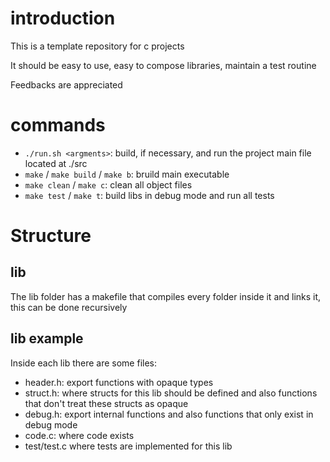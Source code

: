 # introduction

This is a template repository for c projects

It should be easy to use, easy to compose libraries, maintain a test routine

Feedbacks are appreciated

# commands

- `./run.sh <argments>`: build, if necessary, and run the project main file located at ./src
- `make` / `make build` / `make b`: bruild main executable
- `make clean` / `make c`: clean all object files
- `make test` / `make t`: build libs in debug mode and run all tests

# Structure

## lib

The lib folder has a makefile that compiles every folder inside it and links it, this can be done recursively

## lib example

Inside each lib there are some files:

- header.h: export functions with opaque types
- struct.h: where structs for this lib should be defined and also functions that don't treat these structs as opaque
- debug.h: export internal functions and also functions that only exist in debug mode
- code.c: where code exists
- test/test.c where tests are implemented for this lib